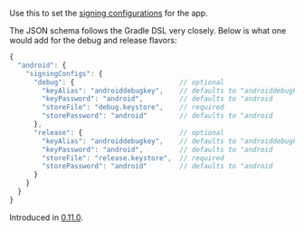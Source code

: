 Use this to set the
<a href='https://developer.android.com/studio/publish/app-signing'>signing
configurations</a> for the app.

The JSON schema follows the Gradle DSL very closely. Below is what one would add
for the debug and release flavors:

```javascript
{
  "android": {
    "signingConfigs": {
      "debug": {                          // optional
        "keyAlias": "androiddebugkey",    // defaults to "androiddebugkey"
        "keyPassword": "android",         // defaults to "android
        "storeFile": "debug.keystore",    // required
        "storePassword": "android"        // defaults to "android
      },
      "release": {                        // optional
        "keyAlias": "androiddebugkey",    // defaults to "androiddebugkey"
        "keyPassword": "android",         // defaults to "android
        "storeFile": "release.keystore",  // required
        "storePassword": "android"        // defaults to "android
      }
    }
  }
}
```

Introduced in
<a href='//github.com/microsoft/react-native-test-app/releases/tag/0.11.0'>0.11.0</a>.

